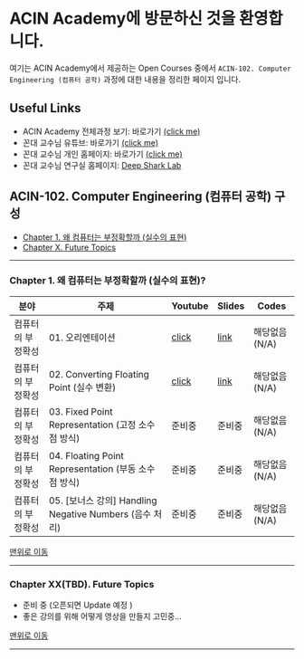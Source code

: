 # ACIN Academy에 방문하신 것을 환영합니다. <a id='top'></a>

여기는 ACIN Academy에서 제공하는 Open Courses 중에서 `ACIN-102. Computer Engineering (컴퓨터 공학)` 과정에 대한 내용을 정리한 페이지 입니다.

## Useful Links
- ACIN Academy 전체과정 보기: 바로가기 [(click me)](https://github.com/kafa46/acin_academy)
- 꼰대 교수님 유튜브: 바로가기 [(click me)](https://www.youtube.com/@kafa46)
- 꼰대 교수님 개인 홈페이지: 바로가기 [(click me)](https://prof.acin.kr/)
- 꼰대 교수님 연구실 홈페이지: [Deep Shark Lab](https://deepshark.org/)

## ACIN-102. Computer Engineering (컴퓨터 공학) 구성
- [Chapter 1. 왜 컴퓨터는 부정확할까 (실수의 표현)](#floating_point)
- [Chapter X. Future Topics](#future_topics)

<hr>

### Chapter 1. 왜 컴퓨터는 부정확할까 (실수의 표현)? <a id='floating_point'></a>
|분야|주제|Youtube|Slides|Codes|
|---|---|---|---|---|
|컴퓨터의 부정확성|01. 오리엔테이션|[click](https://youtu.be/k1Nkyy-FNOY)|[link](https://github.com/kafa46/acin_academy/blob/master/102_computer_engineering/01_why_computers_inaccurate/01_orientation.pdf)|해당없음(N/A)|
|컴퓨터의 부정확성|02. Converting Floating Point (실수 변환)|[click](https://youtu.be/tQlvud3qwkw)|[link](https://github.com/kafa46/acin_academy/blob/master/102_computer_engineering/01_why_computers_inaccurate/02_converting_floating_point.pdf)|해당없음(N/A)|
|컴퓨터의 부정확성|03. Fixed Point Representation (고정 소수점 방식)|준비중|준비중|해당없음(N/A)|
|컴퓨터의 부정확성|04. Floating Point Representation (부동 소수점 방식)|준비중|준비중|해당없음(N/A)|
|컴퓨터의 부정확성|05. [보너스 강의] Handling Negative Numbers (음수 처리)|준비중|준비중|해당없음(N/A)|

[맨위로 이동](#top)
<hr>


### Chapter XX(TBD). Future Topics <a id='future_topics'></a>
- 준비 중 (오픈되면 Update 예정 )
- 좋은 강의를 위해 어떻게 영상을 만들지 고민중...

[맨위로 이동](#top)
<hr>